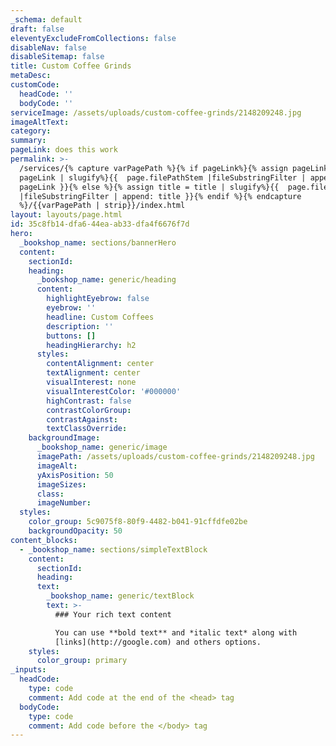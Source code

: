 ```yaml
---
_schema: default
draft: false
eleventyExcludeFromCollections: false
disableNav: false
disableSitemap: false
title: Custom Coffee Grinds
metaDesc:
customCode:
  headCode: ''
  bodyCode: ''
serviceImage: /assets/uploads/custom-coffee-grinds/2148209248.jpg
imageAltText:
category:
summary:
pageLink: does this work
permalink: >-
  /services/{% capture varPagePath %}{% if pageLink%}{% assign pageLink =
  pageLink | slugify%}{{  page.filePathStem |fileSubstringFilter | append:
  pageLink }}{% else %}{% assign title = title | slugify%}{{  page.filePathStem
  |fileSubstringFilter | append: title }}{% endif %}{% endcapture
  %}/{{varPagePath | strip}}/index.html
layout: layouts/page.html
id: 35c8fb14-dfa6-44ea-ab33-dfa4f6676f7d
hero:
  _bookshop_name: sections/bannerHero
  content:
    sectionId:
    heading:
      _bookshop_name: generic/heading
      content:
        highlightEyebrow: false
        eyebrow: ''
        headline: Custom Coffees
        description: ''
        buttons: []
        headingHierarchy: h2
      styles:
        contentAlignment: center
        textAlignment: center
        visualInterest: none
        visualInterestColor: '#000000'
        highContrast: false
        contrastColorGroup:
        contrastAgainst:
        textClassOverride:
    backgroundImage:
      _bookshop_name: generic/image
      imagePath: /assets/uploads/custom-coffee-grinds/2148209248.jpg
      imageAlt:
      yAxisPosition: 50
      imageSizes:
      class:
      imageNumber:
  styles:
    color_group: 5c9075f8-80f9-4482-b041-91cffdfe02be
    backgroundOpacity: 50
content_blocks:
  - _bookshop_name: sections/simpleTextBlock
    content:
      sectionId:
      heading:
      text:
        _bookshop_name: generic/textBlock
        text: >-
          ### Your rich text content

          You can use **bold text** and *italic text* along with
          [links](http://google.com) and others options.
    styles:
      color_group: primary
_inputs:
  headCode:
    type: code
    comment: Add code at the end of the <head> tag
  bodyCode:
    type: code
    comment: Add code before the </body> tag
---
```

